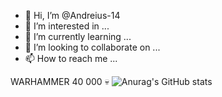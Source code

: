 - 👋 Hi, I’m @Andreius-14
- 👀 I’m interested in ...
- 🌱 I’m currently learning ...
- 💞️ I’m looking to collaborate on ...
- 📫 How to reach me ...

<!---
Andreius-14/Andreius-14 is a ✨ special ✨ repository because its `README.md` (this file) appears on your GitHub profile.
You can click the Preview link to take a look at your changes.
--->
WARHAMMER 40 000 💀
![Anurag's GitHub stats](https://github-readme-stats.vercel.app/api?username=Andreius-14&show_icons=true&theme=transparent)
